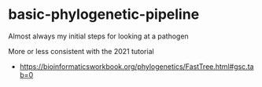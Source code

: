 # basic-phylogenetic-pipeline

Almost always my initial steps for looking at a pathogen

More or less consistent with the 2021 tutorial

* https://bioinformaticsworkbook.org/phylogenetics/FastTree.html#gsc.tab=0